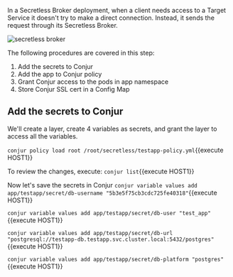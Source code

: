 

In a Secretless Broker deployment, when a client needs access to a Target Service it doesn't try to make a direct connection. Instead, it sends the request through its Secretless Broker.

![secretless broker](https://docs.conjur.org/Latest/en/Content/Resources/Images/secretless_architecture.svg)

The following procedures are covered in this step:

1. Add the secrets to Conjur
2. Add the app to Conjur policy
3. Grant Conjur access to the pods in app namespace
4. Store Conjur SSL cert in a Config Map

## Add the secrets to Conjur

We'll create a layer, create 4 variables as secrets, and grant the layer to access all the variables.

`conjur policy load root /root/secretless/testapp-policy.yml`{{execute HOST1}}

To review the changes, execute: `conjur list`{{execute HOST1}}

Now let's save the secrets in Conjur
`conjur variable values add app/testapp/secret/db-username "5b3e5f75cb3cdc725fe40318"`{{execute HOST1}}

`conjur variable values add app/testapp/secret/db-user "test_app"`{{execute HOST1}}

`conjur variable values add app/testapp/secret/db-url "postgresql://testapp-db.testapp.svc.cluster.local:5432/postgres"`{{execute HOST1}}

`conjur variable values add app/testapp/secret/db-platform "postgres"`{{execute HOST1}}

